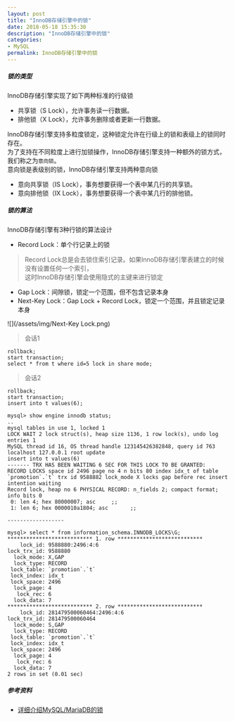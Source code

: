 ```yaml
---
layout: post
title: "InnoDB存储引擎中的锁"
date: 2018-05-18 15:35:30
description: "InnoDB存储引擎中的锁"
categories:
- MySQL
permalink: InnoDB存储引擎中的锁
---
```


##### 锁的类型

InnoDB存储引擎实现了如下两种标准的行级锁  

* 共享锁（S Lock），允许事务读一行数据。
* 排他锁（X Lock），允许事务删除或者更新一行数据。

InnoDB存储引擎支持多粒度锁定，这种锁定允许在行级上的锁和表级上的锁同时存在。  
为了支持在不同粒度上进行加锁操作，InnoDB存储引擎支持一种额外的锁方式，我们称之为`意向锁`。  
意向锁是表级别的锁，InnoDB存储引擎支持两种意向锁  

* 意向共享锁（IS Lock），事务想要获得一个表中某几行的共享锁。
* 意向排他锁（IX Lock），事务想要获得一个表中某几行的排他锁。

##### 锁的算法

InnoDB存储引擎有3种行锁的算法设计  

* Record Lock：单个行记录上的锁
> Record Lock总是会去锁住索引记录。如果InnoDB存储引擎表建立的时候没有设置任何一个索引，  
> 这时InnoDB存储引擎会使用隐式的主键来进行锁定

* Gap Lock：间隙锁，锁定一个范围，但不包含记录本身
* Next-Key Lock：Gap Lock + Record Lock，锁定一个范围，并且锁定记录本身

![](/assets/img/Next-Key Lock.png)

> 会话1
```
rollback;
start transaction;
select * from t where id=5 lock in share mode;
```
> 会话2
```
rollback;
start transaction;
insert into t values(6);
```

```
mysql> show engine innodb status;
..
mysql tables in use 1, locked 1
LOCK WAIT 2 lock struct(s), heap size 1136, 1 row lock(s), undo log entries 1
MySQL thread id 16, OS thread handle 123145426382848, query id 763 localhost 127.0.0.1 root update
insert into t values(6)
------- TRX HAS BEEN WAITING 6 SEC FOR THIS LOCK TO BE GRANTED:
RECORD LOCKS space id 2496 page no 4 n bits 80 index idx_t of table `promotion`.`t` trx id 9588882 lock_mode X locks gap before rec insert intention waiting
Record lock, heap no 6 PHYSICAL RECORD: n_fields 2; compact format; info bits 0
 0: len 4; hex 80000007; asc     ;;
 1: len 6; hex 0000010a1804; asc       ;;

------------------
```
>
```
mysql> select * from information_schema.INNODB_LOCKS\G;
*************************** 1. row ***************************
    lock_id: 9588880:2496:4:6
lock_trx_id: 9588880
  lock_mode: X,GAP
  lock_type: RECORD
 lock_table: `promotion`.`t`
 lock_index: idx_t
 lock_space: 2496
  lock_page: 4
   lock_rec: 6
  lock_data: 7
*************************** 2. row ***************************
    lock_id: 281479500060464:2496:4:6
lock_trx_id: 281479500060464
  lock_mode: S,GAP
  lock_type: RECORD
 lock_table: `promotion`.`t`
 lock_index: idx_t
 lock_space: 2496
  lock_page: 4
   lock_rec: 6
  lock_data: 7
2 rows in set (0.01 sec)
```

##### 参考资料
* [详细介绍MySQL/MariaDB的锁](https://www.cnblogs.com/f-ck-need-u/p/8995475.html)
